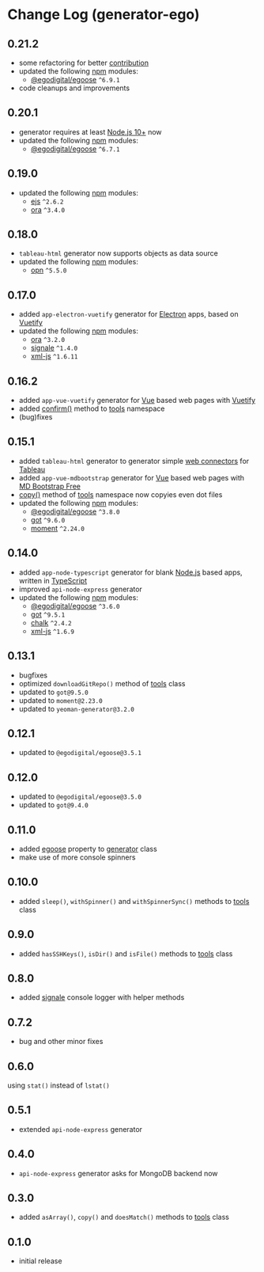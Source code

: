# Change Log (generator-ego)

## 0.21.2

* some refactoring for better [contribution](https://github.com/egodigital/generator-ego/blob/master/CONTRIBUTION.md)
* updated the following [npm](https://www.npmjs.com/) modules:
  * [@egodigital/egoose](https://www.npmjs.com/package/@egodigital/egoose) `^6.9.1`
* code cleanups and improvements

## 0.20.1

* generator requires at least [Node.js 10+](https://nodejs.org/dist/latest-v10.x/docs/api/) now
* updated the following [npm](https://www.npmjs.com/) modules:
  * [@egodigital/egoose](https://www.npmjs.com/package/@egodigital/egoose) `^6.7.1`

## 0.19.0

* updated the following [npm](https://www.npmjs.com/) modules:
  * [ejs](https://www.npmjs.com/package/ejs) `^2.6.2`
  * [ora](https://www.npmjs.com/package/ora) `^3.4.0`

## 0.18.0

* `tableau-html` generator now supports objects as data source
* updated the following [npm](https://www.npmjs.com/) modules:
  * [opn](https://www.npmjs.com/package/opn) `^5.5.0`

## 0.17.0

* added `app-electron-vuetify` generator for [Electron](https://electronjs.org/) apps, based on [Vuetify](https://vuetifyjs.com/)
* updated the following [npm](https://www.npmjs.com/) modules:
  * [ora](https://www.npmjs.com/package/ora) `^3.2.0`
  * [signale](https://www.npmjs.com/package/signale) `^1.4.0`
  * [xml-js](https://www.npmjs.com/package/xml-js) `^1.6.11`

## 0.16.2

* added `app-vue-vuetify` generator for [Vue](https://vuejs.org/) based web pages with [Vuetify](https://vuetifyjs.com/)
* added [confirm()](https://github.com/egodigital/generator-ego/wiki#confirmmessage-opts-) method to [tools](https://github.com/egodigital/generator-ego/wiki#tools-) namespace
* (bug)fixes

## 0.15.1

* added `tableau-html` generator to generator simple [web connectors](https://onlinehelp.tableau.com/current/pro/desktop/en-us/examples_web_data_connector.htm) for [Tableau](https://www.tableau.com/)
* added `app-vue-mdbootstrap` generator for [Vue](https://vuejs.org/) based web pages with [MD Bootstrap Free](https://mdbootstrap.com/docs/vue/)
* [copy()](https://github.com/egodigital/generator-ego/wiki#copyfrom-to-patterns-excludes-) method of [tools](https://github.com/egodigital/generator-ego/wiki#tools-) namespace now copyies even dot files
* updated the following [npm](https://www.npmjs.com/) modules:
  * [@egodigital/egoose](https://www.npmjs.com/package/@egodigital/egoose) `^3.8.0`
  * [got](https://www.npmjs.com/package/got) `^9.6.0`
  * [moment](https://www.npmjs.com/package/moment) `^2.24.0`

## 0.14.0

* added `app-node-typescript` generator for blank [Node.js](https://nodejs.org/) based apps, written in [TypeScript](https://www.typescriptlang.org/)
* improved `api-node-express` generator
* updated the following [npm](https://www.npmjs.com/) modules:
  * [@egodigital/egoose](https://www.npmjs.com/package/@egodigital/egoose) `^3.6.0`
  * [got](https://www.npmjs.com/package/got) `^9.5.1`
  * [chalk](https://www.npmjs.com/package/chalk) `^2.4.2`
  * [xml-js](https://www.npmjs.com/package/xml-js) `^1.6.9`

## 0.13.1

* bugfixes
* optimized `downloadGitRepo()` method of [tools](https://github.com/egodigital/generator-ego/blob/master/generators/app/tools.js) class
* updated to `got@9.5.0`
* updated to `moment@2.23.0`
* updated to `yeoman-generator@3.2.0`

## 0.12.1

* updated to `@egodigital/egoose@3.5.1`

## 0.12.0

* updated to `@egodigital/egoose@3.5.0`
* updated to `got@9.4.0`

## 0.11.0

* added [egoose](https://www.npmjs.com/package/@egodigital/egoose) property to [generator](https://github.com/egodigital/generator-ego/blob/master/generators/app/index.js) class
* make use of more console spinners

## 0.10.0

* added `sleep()`, `withSpinner()` and `withSpinnerSync()` methods to [tools](https://github.com/egodigital/generator-ego/blob/master/generators/app/tools.js) class

## 0.9.0

* added `hasSSHKeys()`, `isDir()` and `isFile()` methods to [tools](https://github.com/egodigital/generator-ego/blob/master/generators/app/tools.js) class

## 0.8.0

* added [signale](https://www.npmjs.com/package/signale) console logger with helper methods

## 0.7.2

* bug and other minor fixes

## 0.6.0

using `stat()` instead of `lstat()`

## 0.5.1

* extended `api-node-express` generator

## 0.4.0

* `api-node-express` generator asks for MongoDB backend now

## 0.3.0

* added `asArray()`, `copy()` and `doesMatch()` methods to [tools](https://github.com/egodigital/generator-ego/blob/master/generators/app/tools.js) class

## 0.1.0

* initial release
